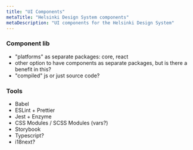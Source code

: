 ```yaml
---
title: "UI Components"
metaTitle: "Helsinki Design System components"
metaDescription: "UI components for the Helsinki Design System"
---
```


### Component lib

- "platforms" as separate packages: core, react
- other option to have components as separate packages, but is there a benefit in this?
- "compiled" js or just source code?

### Tools

- Babel
- ESLint + Prettier
- Jest + Enzyme
- CSS Modules / SCSS Modules (vars?)
- Storybook
- Typescript?
- i18next?
